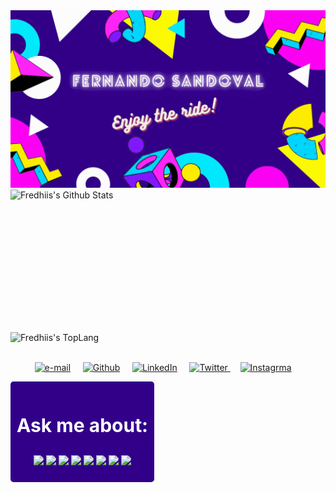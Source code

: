 <div>
    <img src="https://github.com/sandovbarr/sandovbarr/blob/master/assets/virtualback.gif" class="responsive"/>
</div>
<div style="-webkit-column-count: 2; -moz-column-count: 2; column-count: 2; -webkit-column-rule: 1px dotted #e0e0e0; -moz-column-rule: 1px dotted #e0e0e0; column-rule: 1px dotted #e0e0e0;">
    <div style="display: inline-block;">
        <img width="450" height="224" img align="left" alt="Fredhiis's Github Stats" src="https://github-readme-stats.vercel.app/api?username=sandovbarr&theme=dark&show_icons=true" class="responsive" />
    </div>
    <br/>
    <div style="display: inline-block;">
        <img width="350" img align="center" alt="Fredhiis's TopLang" src="https://github-readme-stats.vercel.app/api/top-langs/?username=sandovbarr&theme=radical&layout=compact&hide_border=true&count_private=true" class="responsive"/>
    </div>
</div>
<br/>

<!-- Contact me -->
<div align="center">
</div>
<p align="center">
    <!-- gmail-->
    <a href="mailto:dm@sandovbarr.com"><img src="https://i.pinimg.com/originals/84/7c/08/847c083cc09040091439e3c05d1fedde.png" width="50px" alt="e-mail"></a> &nbsp; &nbsp;
    <!-- github -->
    <a href="https://github.com/sandovbarr"><img src="https://icons-for-free.com/iconfiles/png/512/github+icon-1320168274457504277.png" width="50px" alt="Github"></a> &nbsp; &nbsp;
    <!-- linkedin -->
    <a href="https://www.linkedin.com/in/jairo-sandoval/"><img src="https://cdn4.iconfinder.com/data/icons/social-messaging-ui-color-shapes-2-free/128/social-linkedin-circle-512.png" width="50px" alt="LinkedIn"></a> &nbsp; &nbsp;
    <!-- twitter -->
    <a href="https://twitter.com/elhumanimal"><img src="https://webtus.net/wp-content/uploads/2016/05/Icon-Twitter.png" width="50px" alt="Twitter"> </a> &nbsp; &nbsp;
    <a href="https://www.instagram.com/elhumanimal"><img src="https://www.scouts.org.ar/wp-content/uploads/2019/05/logo-ig.png" width="50px" alt="Instagrma"></a> &nbsp; &nbsp;
</p>

<div style="display: inline-block; max-width:100%; background-color: #320088; border-radius: 5px; padding: 10px; color: white;">
    <h3 align="center" style="font-size: 30px;">Ask me about:</h3> 
    <p align="center">
        <img src="https://img.shields.io/badge/python%20-%2314354C.svg?&style=for-the-badge&logo=python&logoColor=white" />
        <img src="https://img.shields.io/badge/css3%20-%231572B6.svg?&style=for-the-badge&logo=css3&logoColor=white"/>
        <img src="https://img.shields.io/badge/javascript%20-%23323330.svg?&style=for-the-badge&logo=javascript&logoColor=%23F7DF1E" />
        <img src="https://img.shields.io/badge/html5%20-%23E34F26.svg?&style=for-the-badge&logo=html5&logoColor=white" />
        <img src="https://img.shields.io/badge/c%20-%2300599C.svg?&style=for-the-badge&logo=c&logoColor=white" />
        <img src="https://img.shields.io/badge/shell_script%20-%23121011.svg?&style=for-the-badge&logo=gnu-bash&logoColor=white" />
        <img src="https://img.shields.io/badge/flask%20-%23000.svg?&style=for-the-badge&logo=flask&logoColor=white" />
        <img src="https://img.shields.io/badge/mysql-%2300f.svg?&style=for-the-badge&logo=mysql&logoColor=white" />
    </p>
</div>